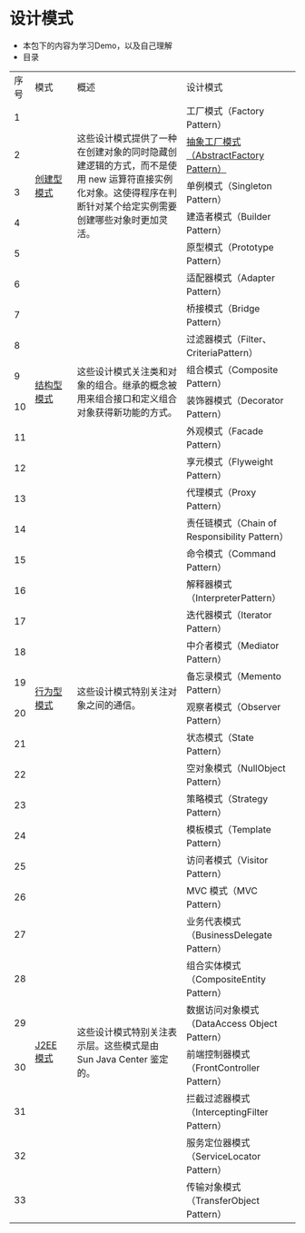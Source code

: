 # 设计模式
* 本包下的内容为学习Demo，以及自己理解
* 目录
<table>
     <tr>
        <td width="5%">序号</td>
        <td width="15%">模式</td>
        <td width="40%" >概述</td>
        <td width="40%" >设计模式</td>
    </tr>
    <tr>
        <td>1</td>
        <td rowspan="5"><a href="creationalPatterns" title="src\main\java\designPattern\creationalPatterns">创建型模式</a></td>
        <td rowspan="5">这些设计模式提供了一种在创建对象的同时隐藏创建逻辑的方式，而不是使用 new 运算符直接实例化对象。这使得程序在判断针对某个给定实例需要创建哪些对象时更加灵活。</td>
        <td> 工厂模式（Factory Pattern）</td>
    </tr>
    <tr>
        <td>2</td>
        <td>
            <a href="creationalPatterns\abstractFactory" title="designPattern\creationalPatterns\abstractFactory">抽象工厂模式（AbstractFactory Pattern）</a>
        </td>
    </tr>
    <tr>
        <td>3</td>
        <td> 单例模式（Singleton Pattern）</td>
    </tr>
    <tr>
        <td>4</td>
        <td> 建造者模式（Builder Pattern）</td>
    </tr>
    <tr>
        <td>5</td>
        <td> 原型模式（Prototype Pattern）</td>
    </tr>
    <tr>
        <td>6</td>
        <td rowspan="8"><a href="structuralPatterns" title="src\main\java\designPattern\structuralPatterns">结构型模式</a></td>
        <td rowspan="8">这些设计模式关注类和对象的组合。继承的概念被用来组合接口和定义组合对象获得新功能的方式。</td>
        <td> 适配器模式（Adapter Pattern）</td>
    </tr>
    <tr>
        <td>7</td>
        <td> 桥接模式（Bridge Pattern）</td>
    </tr>
    <tr>
        <td>8</td>
        <td> 过滤器模式（Filter、CriteriaPattern）</td>
    </tr>
    <tr>
        <td>9</td>
        <td> 组合模式（Composite Pattern）</td>
    </tr>
    <tr>
        <td>10</td>
        <td> 装饰器模式（Decorator Pattern）</td>
    </tr>
    <tr>
        <td>11</td>
        <td> 外观模式（Facade Pattern）</td>
    </tr>
    <tr>
        <td>12</td>
        <td> 享元模式（Flyweight Pattern）</td>
    </tr>
    <tr>
        <td>13</td>
        <td> 代理模式（Proxy Pattern）</td>
    </tr>
    <tr>
        <td>14</td>
        <td rowspan="12"><a href="behavioralPatterns" title="src\main\java\designPattern\behavioralPatterns">行为型模式</a></td>
        <td rowspan="12">这些设计模式特别关注对象之间的通信。</td>
        <td> 责任链模式（Chain of Responsibility Pattern）</td>
    </tr>
    <tr>
        <td>15</td>
        <td> 命令模式（Command Pattern）</td>
    </tr>
    <tr>
        <td>16</td>
        <td> 解释器模式（InterpreterPattern）</td>
    </tr>
    <tr>
        <td>17</td>
        <td> 迭代器模式（Iterator Pattern）</td>
    </tr>
    <tr>
        <td>18</td>
        <td> 中介者模式（Mediator Pattern）</td>
    </tr>
    <tr>
        <td>19</td>
        <td> 备忘录模式（Memento Pattern）</td>
    </tr>
    <tr>
        <td>20</td>
        <td> 观察者模式（Observer Pattern）</td>
    </tr>
    <tr>
        <td>21</td>
        <td> 状态模式（State Pattern）</td>
    </tr>
    <tr>
        <td>22</td>
        <td> 空对象模式（NullObject Pattern）</td>
    </tr>
    <tr>
        <td>23</td>
        <td> 策略模式（Strategy Pattern）</td>
    </tr>
    <tr>
        <td>24</td>
        <td> 模板模式（Template Pattern）</td>
    </tr>
    <tr>
        <td>25</td>
        <td> 访问者模式（Visitor Pattern）</td>
    </tr>
    <tr>
        <td>26</td>
        <td rowspan="12"><a href="j2eePattern" title="src\main\java\designPattern\j2eePattern">J2EE 模式</a></td>
        <td rowspan="12">这些设计模式特别关注表示层。这些模式是由 Sun Java Center 鉴定的。</td>
        <td> MVC 模式（MVC Pattern）</td>
    </tr>
    <tr>
        <td>27</td>
        <td> 业务代表模式（BusinessDelegate Pattern）</td>
    </tr>
    <tr>
        <td>28</td>
        <td> 组合实体模式（CompositeEntity Pattern）</td>
    </tr>
    <tr>
        <td>29</td>
        <td> 数据访问对象模式（DataAccess Object Pattern）</td>
    </tr>
    <tr>
        <td>30</td>
        <td> 前端控制器模式（FrontController Pattern）</td>
    </tr>
    <tr>
        <td>31</td>
        <td> 拦截过滤器模式（InterceptingFilter Pattern）</td>
    </tr>
    <tr>
        <td>32</td>
        <td> 服务定位器模式（ServiceLocator Pattern）</td>
    </tr>
    <tr>
        <td>33</td>
        <td> 传输对象模式（TransferObject Pattern）</td>
    </tr>
</table>